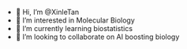 - 👋 Hi, I’m @XinleTan
- 👀 I’m interested in Molecular Biology
- 🌱 I’m currently learning biostatistics
- 💞️ I’m looking to collaborate on AI boosting biology


<!---
XinleTan/XinleTan is a ✨ special ✨ repository because its `README.md` (this file) appears on your GitHub profile.
You can click the Preview link to take a look at your changes.
--->
